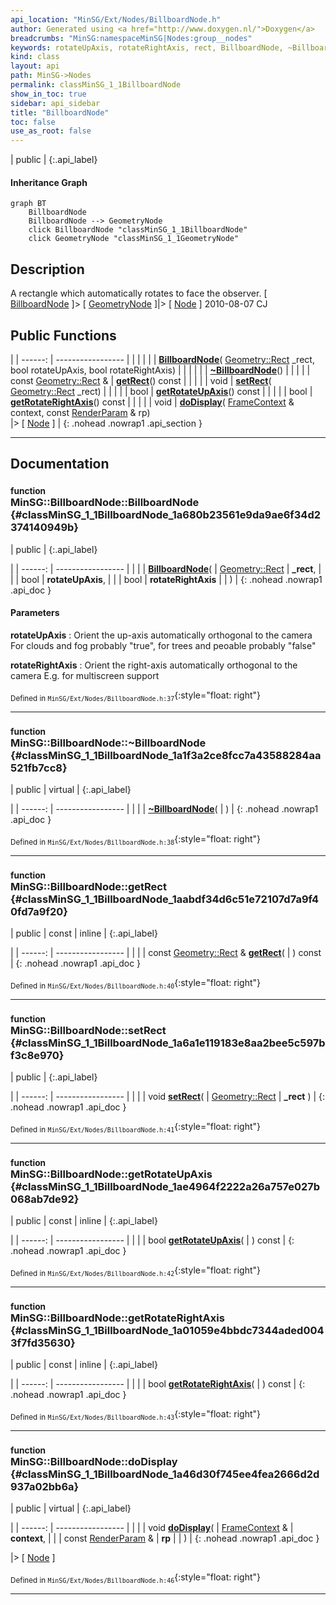```yaml
---
api_location: "MinSG/Ext/Nodes/BillboardNode.h"
author: Generated using <a href="http://www.doxygen.nl/">Doxygen</a>
breadcrumbs: "MinSG:namespaceMinSG|Nodes:group__nodes"
keywords: rotateUpAxis, rotateRightAxis, rect, BillboardNode, ~BillboardNode, getRect, setRect, getRotateUpAxis, getRotateRightAxis, doDisplay, BillboardNode, doClone, createMesh
kind: class
layout: api
path: MinSG->Nodes
permalink: classMinSG_1_1BillboardNode
show_in_toc: true
sidebar: api_sidebar
title: "BillboardNode"
toc: false
use_as_root: false
---
```


| public |
{:.api_label}

#### Inheritance Graph

```mermaid
graph BT
	BillboardNode
	BillboardNode --> GeometryNode
	click BillboardNode "classMinSG_1_1BillboardNode"
	click GeometryNode "classMinSG_1_1GeometryNode"
```

## Description



A rectangle which automatically rotates to face the observer. [ [BillboardNode](classMinSG_1_1BillboardNode) ]> [ [GeometryNode](classMinSG_1_1GeometryNode) ]|> [ [Node](classMinSG_1_1Node) ] 2010-08-07 CJ



## Public Functions

|
| ------: | ----------------- |
|  | |
|  | **[BillboardNode](#classMinSG_1_1BillboardNode_1a680b23561e9da9ae6f34d2374140949b)**( [Geometry::Rect](namespaceGeometry#namespaceGeometry_1acedeea2f6bddd99f077df6f73901a875)  _rect, bool rotateUpAxis, bool rotateRightAxis) |
|  | |
|  | **[~BillboardNode](#classMinSG_1_1BillboardNode_1a1f3a2ce8fcc7a43588284aa521fb7cc8)**() |
|  | |
| const [Geometry::Rect](namespaceGeometry#namespaceGeometry_1acedeea2f6bddd99f077df6f73901a875) & | **[getRect](#classMinSG_1_1BillboardNode_1aabdf34d6c51e72107d7a9f40fd7a9f20)**() const |
|  | |
| void | **[setRect](#classMinSG_1_1BillboardNode_1a6a1e119183e8aa2bee5c597bf3c8e970)**( [Geometry::Rect](namespaceGeometry#namespaceGeometry_1acedeea2f6bddd99f077df6f73901a875)  _rect) |
|  | |
| bool | **[getRotateUpAxis](#classMinSG_1_1BillboardNode_1ae4964f2222a26a757e027b068ab7de92)**() const |
|  | |
| bool | **[getRotateRightAxis](#classMinSG_1_1BillboardNode_1a01059e4bbdc7344aded0043f7fd35630)**() const |
|  | |
| void | **[doDisplay](#classMinSG_1_1BillboardNode_1a46d30f745ee4fea2666d2d937a02bb6a)**( [FrameContext](classMinSG_1_1FrameContext) & context, const [RenderParam](classMinSG_1_1RenderParam) & rp) <br/> |> [ [Node](classMinSG_1_1Node) ] |
{: .nohead .nowrap1 .api_section }


-------------------------------------------------------------------

## Documentation

### <small>function</small><br/> MinSG::BillboardNode::BillboardNode {#classMinSG_1_1BillboardNode_1a680b23561e9da9ae6f34d2374140949b}

| public |
{:.api_label}

|
| ------: | ----------------- |
|  |
|  **[BillboardNode](#classMinSG_1_1BillboardNode_1a680b23561e9da9ae6f34d2374140949b)**( |  [Geometry::Rect](namespaceGeometry#namespaceGeometry_1acedeea2f6bddd99f077df6f73901a875)  | **_rect**, |
| | bool | **rotateUpAxis**, |
| | bool | **rotateRightAxis** |
|   ) |
{: .nohead .nowrap1 .api_doc }




#### Parameters
**rotateUpAxis**
:  Orient the up-axis automatically orthogonal to the camera For clouds and fog probably "true", for trees and peoable probably "false"



**rotateRightAxis**
:  Orient the right-axis automatically orthogonal to the camera E.g. for multiscreen support







<sub>Defined in `MinSG/Ext/Nodes/BillboardNode.h:37`</sub>{:style="float: right"}

-------------------------------------------------------------------

### <small>function</small><br/> MinSG::BillboardNode::~BillboardNode {#classMinSG_1_1BillboardNode_1a1f3a2ce8fcc7a43588284aa521fb7cc8}

| public | virtual |
{:.api_label}

|
| ------: | ----------------- |
|  |
|  **[~BillboardNode](#classMinSG_1_1BillboardNode_1a1f3a2ce8fcc7a43588284aa521fb7cc8)**( |  ) |
{: .nohead .nowrap1 .api_doc }





<sub>Defined in `MinSG/Ext/Nodes/BillboardNode.h:38`</sub>{:style="float: right"}

-------------------------------------------------------------------

### <small>function</small><br/> MinSG::BillboardNode::getRect {#classMinSG_1_1BillboardNode_1aabdf34d6c51e72107d7a9f40fd7a9f20}

| public | const | inline |
{:.api_label}

|
| ------: | ----------------- |
|  |
| const [Geometry::Rect](namespaceGeometry#namespaceGeometry_1acedeea2f6bddd99f077df6f73901a875) & **[getRect](#classMinSG_1_1BillboardNode_1aabdf34d6c51e72107d7a9f40fd7a9f20)**( |  ) const |
{: .nohead .nowrap1 .api_doc }





<sub>Defined in `MinSG/Ext/Nodes/BillboardNode.h:40`</sub>{:style="float: right"}

-------------------------------------------------------------------

### <small>function</small><br/> MinSG::BillboardNode::setRect {#classMinSG_1_1BillboardNode_1a6a1e119183e8aa2bee5c597bf3c8e970}

| public |
{:.api_label}

|
| ------: | ----------------- |
|  |
| void **[setRect](#classMinSG_1_1BillboardNode_1a6a1e119183e8aa2bee5c597bf3c8e970)**( |  [Geometry::Rect](namespaceGeometry#namespaceGeometry_1acedeea2f6bddd99f077df6f73901a875)  | **_rect** ) |
{: .nohead .nowrap1 .api_doc }





<sub>Defined in `MinSG/Ext/Nodes/BillboardNode.h:41`</sub>{:style="float: right"}

-------------------------------------------------------------------

### <small>function</small><br/> MinSG::BillboardNode::getRotateUpAxis {#classMinSG_1_1BillboardNode_1ae4964f2222a26a757e027b068ab7de92}

| public | const | inline |
{:.api_label}

|
| ------: | ----------------- |
|  |
| bool **[getRotateUpAxis](#classMinSG_1_1BillboardNode_1ae4964f2222a26a757e027b068ab7de92)**( |  ) const |
{: .nohead .nowrap1 .api_doc }





<sub>Defined in `MinSG/Ext/Nodes/BillboardNode.h:42`</sub>{:style="float: right"}

-------------------------------------------------------------------

### <small>function</small><br/> MinSG::BillboardNode::getRotateRightAxis {#classMinSG_1_1BillboardNode_1a01059e4bbdc7344aded0043f7fd35630}

| public | const | inline |
{:.api_label}

|
| ------: | ----------------- |
|  |
| bool **[getRotateRightAxis](#classMinSG_1_1BillboardNode_1a01059e4bbdc7344aded0043f7fd35630)**( |  ) const |
{: .nohead .nowrap1 .api_doc }





<sub>Defined in `MinSG/Ext/Nodes/BillboardNode.h:43`</sub>{:style="float: right"}

-------------------------------------------------------------------

### <small>function</small><br/> MinSG::BillboardNode::doDisplay {#classMinSG_1_1BillboardNode_1a46d30f745ee4fea2666d2d937a02bb6a}

| public | virtual |
{:.api_label}

|
| ------: | ----------------- |
|  |
| void **[doDisplay](#classMinSG_1_1BillboardNode_1a46d30f745ee4fea2666d2d937a02bb6a)**( |  [FrameContext](classMinSG_1_1FrameContext) & | **context**, |
| | const [RenderParam](classMinSG_1_1RenderParam) & | **rp** |
|   ) |
{: .nohead .nowrap1 .api_doc }

|> [ [Node](classMinSG_1_1Node) ]





<sub>Defined in `MinSG/Ext/Nodes/BillboardNode.h:46`</sub>{:style="float: right"}

-------------------------------------------------------------------

